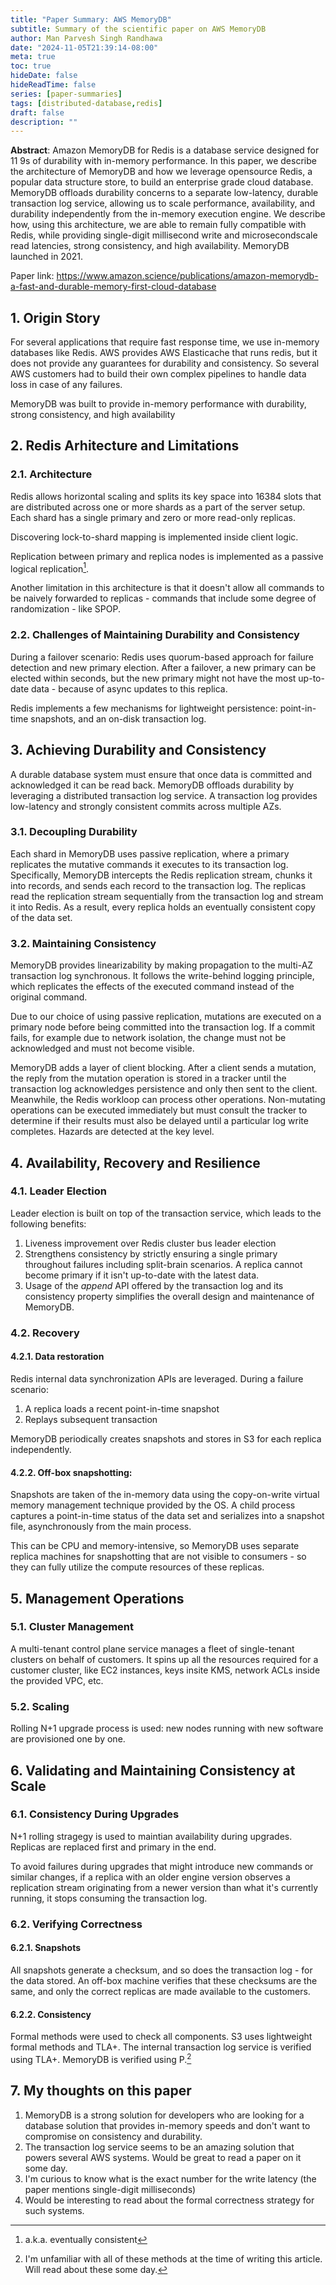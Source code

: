 ```yaml
---
title: "Paper Summary: AWS MemoryDB"
subtitle: Summary of the scientific paper on AWS MemoryDB
author: Man Parvesh Singh Randhawa
date: "2024-11-05T21:39:14-08:00"
meta: true
toc: true
hideDate: false
hideReadTime: false
series: [paper-summaries]
tags: [distributed-database,redis]
draft: false
description: ""
---
```


**Abstract**: Amazon MemoryDB for Redis is a database service designed for
11 9s of durability with in-memory performance. In this paper, we
describe the architecture of MemoryDB and how we leverage opensource Redis, a popular data structure store, to build an enterprise grade cloud database. MemoryDB offloads durability concerns to
a separate low-latency, durable transaction log service, allowing
us to scale performance, availability, and durability independently
from the in-memory execution engine. We describe how, using this
architecture, we are able to remain fully compatible with Redis,
while providing single-digit millisecond write and microsecondscale read latencies, strong consistency, and high availability. MemoryDB launched in 2021.

Paper link: https://www.amazon.science/publications/amazon-memorydb-a-fast-and-durable-memory-first-cloud-database

## 1. Origin Story

For several applications that require fast response time, we use in-memory databases like Redis. AWS provides AWS Elasticache that runs redis, but it does not provide any guarantees for durability and consistency. So several AWS customers had to build their own complex pipelines to handle data loss in case of any failures.

MemoryDB was built to provide in-memory performance with durability, strong consistency, and high availability

## 2. Redis Arhitecture and Limitations

### 2.1. Architecture

Redis allows horizontal scaling and splits its key space into 16384 slots that are distributed across one or more shards as a part of the server setup. Each shard has a single primary and zero or more read-only replicas.

Discovering lock-to-shard mapping is implemented inside client logic.

Replication between primary and replica nodes is implemented as a passive logical replication[^1].

Another limitation in this architecture is that it doesn't allow all commands to be naively forwarded to replicas - commands that include some degree of randomization - like SPOP.

### 2.2. Challenges of Maintaining Durability and Consistency

During a failover scenario: Redis uses quorum-based approach for failure detection and new primary election. After a failover, a new primary can be elected within seconds, but the new primary might not have the most up-to-date data - because of async updates to this replica.

Redis implements a few mechanisms for lightweight persistence:
point-in-time snapshots, and an on-disk transaction log.

## 3. Achieving Durability and Consistency

A durable database system must ensure that once data is committed and acknowledged it can be read back. MemoryDB offloads durability by leveraging a distributed transaction log service. A transaction log provides low-latency and strongly consistent
commits across multiple AZs.

### 3.1. Decoupling Durability

Each shard in MemoryDB uses passive replication, where a primary replicates the mutative commands it executes to its transaction log. Specifically, MemoryDB intercepts the Redis replication
stream, chunks it into records, and sends each record to the transaction log. The replicas read the replication stream sequentially
from the transaction log and stream it into Redis. As a result, every
replica holds an eventually consistent copy of the data set.

### 3.2. Maintaining Consistency

MemoryDB provides linearizability by making propagation to the multi-AZ transaction log
synchronous. It follows the write-behind logging principle, which replicates the effects of the executed command instead of the original command.

Due to our choice of using passive replication, mutations are
executed on a primary node before being committed into the transaction log. If a commit fails, for example due to network isolation,
the change must not be acknowledged and must not become visible.

MemoryDB adds a layer of client blocking. After a client sends a mutation, the
reply from the mutation operation is stored in a tracker until the
transaction log acknowledges persistence and only then sent to the
client. Meanwhile, the Redis workloop can process other operations.
Non-mutating operations can be executed immediately but must
consult the tracker to determine if their results must also be delayed
until a particular log write completes. Hazards are detected at the
key level.

## 4. Availability, Recovery and Resilience

### 4.1. Leader Election

Leader election is built on top of the transaction service, which leads to the following benefits:
1. Liveness improvement over Redis cluster bus leader election
2. Strengthens consistency by strictly ensuring a single primary throughout failures including split-brain scenarios. A replica cannot become primary if it isn't up-to-date with the latest data.
3. Usage of the *append* API offered by the transaction log and its consistency property simplifies the overall design and maintenance of MemoryDB.

### 4.2. Recovery

#### 4.2.1. Data restoration

Redis internal data synchronization APIs are leveraged. During a failure scenario:
1. A replica loads a recent point-in-time snapshot
2. Replays subsequent transaction

MemoryDB periodically creates snapshots and stores in S3 for each replica independently.

#### 4.2.2. Off-box snapshotting:
Snapshots are taken of the in-memory data using the copy-on-write virtual memory management technique provided by the OS. A child process captures a point-in-time status of the data set and serializes into a snapshot file, asynchronously from the main process.

This can be CPU and memory-intensive, so MemoryDB uses separate replica machines for snapshotting that are not visible to consumers - so they can fully utilize the compute resources of these replicas.

## 5. Management Operations

### 5.1. Cluster Management

A multi-tenant control plane service manages a fleet of single-tenant clusters on behalf of customers. It spins up all the resources required for a customer cluster, like EC2 instances, keys insite KMS, network ACLs inside the provided VPC, etc.

### 5.2. Scaling

Rolling N+1 upgrade process is used: new nodes running with new software are provisioned one by one.

## 6. Validating and Maintaining Consistency at Scale

### 6.1. Consistency During Upgrades

N+1 rolling stragegy is used to maintian availability during upgrades. Replicas are replaced first and primary in the end.

To avoid failures during upgrades that might introduce new commands or similar changes, if a replica with an older engine version observes a replication stream originating from a newer version than what it's currently running, it stops consuming the transaction log.

### 6.2. Verifying Correctness

#### 6.2.1. Snapshots

All snapshots generate a checksum, and so does the transaction log - for the data stored. An off-box machine verifies that these checksums are the same, and only the correct replicas are made available to the customers.

#### 6.2.2. Consistency

Formal methods were used to check all components. S3 uses lightweight formal methods and TLA+. The internal transaction log service is verified using TLA+. MemoryDB is verified using P.[^2]

## 7. My thoughts on this paper

1. MemoryDB is a strong solution for developers who are looking for a database solution that provides in-memory speeds and don't want to compromise on consistency and durability.
1. The transaction log service seems to be an amazing solution that powers several AWS systems. Would be great to read a paper on it some day.
2. I'm curious to know what is the exact number for the write latency (the paper mentions single-digit milliseconds)
3. Would be interesting to read about the formal correctness strategy for such systems.

[^1]: a.k.a. eventually consistent
[^2]: I'm unfamiliar with all of these methods at the time of writing this article. Will read about these some day.